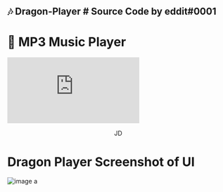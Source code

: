 ## 🎶 Dragon-Player # Source Code by eddit#0001
# 🎼 MP3 Music Player


![GitHub contributors](https://img.shields.io/github/contributors/scottydocs/README-template.md)
<html>
  <body>
    <center>JD</center>
  </body>
  
</html>

  

# Dragon Player Screenshot of UI

![image](https://user-images.githubusercontent.com/33374170/189505519-baf55c7c-236b-47bd-9cd7-11536211cd11.png) a
